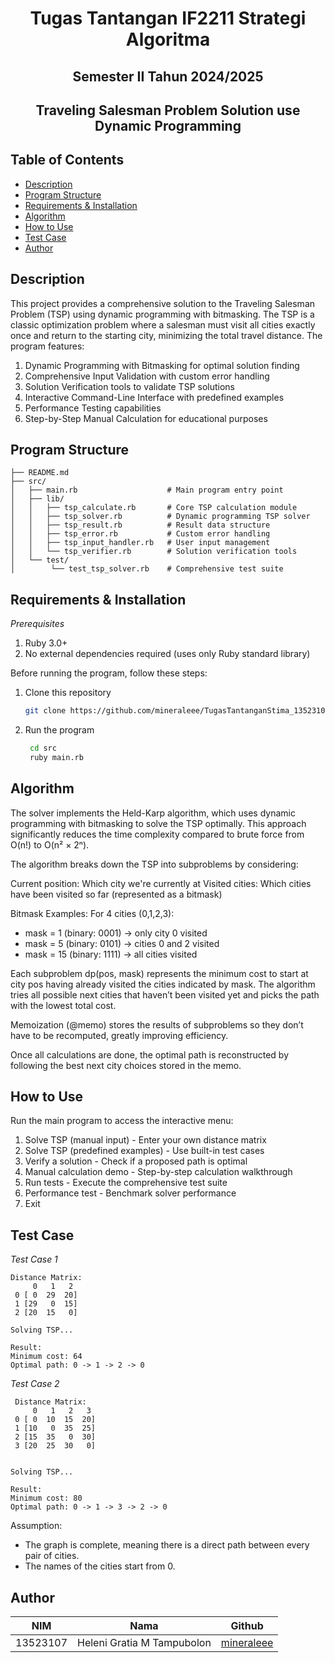 <h1 align="center">Tugas Tantangan IF2211 Strategi Algoritma</h1>
<h2 align="center">Semester II Tahun 2024/2025</h2>
<h2 align="center">Traveling Salesman Problem Solution 
use Dynamic Programming</h2>

## Table of Contents
- [Description](#description)
- [Program Structure](#program-structure)
- [Requirements & Installation](#requirements--installation)
- [Algorithm](#algorithm)
- [How to Use](#how-to-use)
- [Test Case](#test-case)
- [Author](#author)

## Description
This project provides a comprehensive solution to the Traveling Salesman Problem (TSP) using dynamic programming with bitmasking. The TSP is a classic optimization problem where a salesman must visit all cities exactly once and return to the starting city, minimizing the total travel distance.
The program features:

1. Dynamic Programming with Bitmasking for optimal solution finding
2. Comprehensive Input Validation with custom error handling
3. Solution Verification tools to validate TSP solutions
4. Interactive Command-Line Interface with predefined examples
5. Performance Testing capabilities
6. Step-by-Step Manual Calculation for educational purposes

## Program Structure
```
├── README.md
├── src/
│   ├── main.rb                    # Main program entry point
│   ├── lib/
│   │   ├── tsp_calculate.rb       # Core TSP calculation module
│   │   ├── tsp_solver.rb          # Dynamic programming TSP solver
│   │   ├── tsp_result.rb          # Result data structure
│   │   ├── tsp_error.rb           # Custom error handling
│   │   ├── tsp_input_handler.rb   # User input management
│   │   └── tsp_verifier.rb        # Solution verification tools
│   └── test/
│        └── test_tsp_solver.rb    # Comprehensive test suite
```
## Requirements & Installation
*Prerequisites*
1. Ruby 3.0+
2. No external dependencies required (uses only Ruby standard library)

Before running the program, follow these steps:
1. Clone this repository
    ```bash
    git clone https://github.com/mineraleee/TugasTantanganStima_13523107
    ```
2. Run the program
   ```bash
    cd src
    ruby main.rb
    ```

## Algorithm
The solver implements the Held-Karp algorithm, which uses dynamic programming with bitmasking to solve the TSP optimally. This approach significantly reduces the time complexity compared to brute force from O(n!) to O(n² × 2ⁿ).

The algorithm breaks down the TSP into subproblems by considering:

Current position: Which city we're currently at
Visited cities: Which cities have been visited so far (represented as a bitmask)

Bitmask Examples:
For 4 cities (0,1,2,3):
- mask = 1 (binary: 0001) → only city 0 visited
- mask = 5 (binary: 0101) → cities 0 and 2 visited
- mask = 15 (binary: 1111) → all cities visited

Each subproblem dp(pos, mask) represents the minimum cost to start at city pos having already visited the cities indicated by mask. The algorithm tries all possible next cities that haven’t been visited yet and picks the path with the lowest total cost.

Memoization (@memo) stores the results of subproblems so they don’t have to be recomputed, greatly improving efficiency.

Once all calculations are done, the optimal path is reconstructed by following the best next city choices stored in the memo.

## How to Use
Run the main program to access the interactive menu:
1. Solve TSP (manual input) - Enter your own distance matrix
2. Solve TSP (predefined examples) - Use built-in test cases
3. Verify a solution - Check if a proposed path is optimal
4. Manual calculation demo - Step-by-step calculation walkthrough
5. Run tests - Execute the comprehensive test suite
6. Performance test - Benchmark solver performance
7. Exit

## Test Case
*Test Case 1*
```
Distance Matrix:
     0   1   2
 0 [ 0  29  20]
 1 [29   0  15]
 2 [20  15   0]

Solving TSP...

Result:
Minimum cost: 64
Optimal path: 0 -> 1 -> 2 -> 0
```
*Test Case 2*
```
 Distance Matrix:
     0   1   2   3
 0 [ 0  10  15  20]
 1 [10   0  35  25]
 2 [15  35   0  30]
 3 [20  25  30   0]


Solving TSP...

Result:
Minimum cost: 80
Optimal path: 0 -> 1 -> 3 -> 2 -> 0
```
Assumption: 
- The graph is complete, meaning there is a direct path between every pair of cities.
- The names of the cities start from 0.

## Author
| **NIM**  | **Nama**               | **Github** |
| -------- | ------------------------------ | ---------- |
| 13523107 | Heleni Gratia M Tampubolon     | [mineraleee](https://github.com/mineraleee) | 
